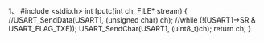 1、
#include <stdio.h>
int fputc(int ch, FILE* stream)
{
	//USART_SendData(USART1, (unsigned char) ch);
	//while (!(USART1->SR & USART_FLAG_TXE));
	USART_SendChar(USART1, (uint8_t)ch);
	return ch;
}
